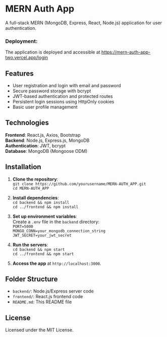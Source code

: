 # MERN Auth App

A full-stack MERN (MongoDB, Express, React, Node.js) application for user authentication.

### **Deployment:**

The application is deployed and accessible at https://mern-auth-app-two.vercel.app/login

## Features
- User registration and login with email and password
- Secure password storage with bcrypt
- JWT-based authentication and protected routes
- Persistent login sessions using HttpOnly cookies
- Basic user profile management

## Technologies
**Frontend**: React.js, Axios, Bootstrap  
**Backend**: Node.js, Express.js, MongoDB  
**Authentication**: JWT, bcrypt  
**Database**: MongoDB (Mongoose ODM)

## Installation
1. **Clone the repository**:  
   `git clone https://github.com/yourusername/MERN-AUTH_APP.git`  
   `cd MERN-AUTH_APP`

2. **Install dependencies**:  
   `cd backend && npm install`  
   `cd ../frontend && npm install`

3. **Set up environment variables**:  
   Create a `.env` file in the `backend` directory:  
   `PORT=5000`  
   `MONGO_CONN=your_mongodb_connection_string`  
   `JWT_SECRET=your_jwt_secret`

4. **Run the servers**:  
   `cd backend && npm start`  
   `cd ../frontend && npm start`

5. **Access the app** at `http://localhost:3000`.

## Folder Structure
- `backend/`: Node.js/Express server code
- `frontend/`: React.js frontend code
- `README.md`: This README file

## License
Licensed under the MIT License.
